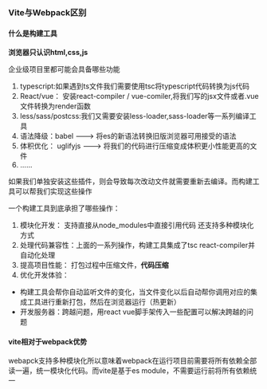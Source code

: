### Vite与Webpack区别

#### 什么是构建工具
**浏览器只认识html,css,js**
<p>企业级项目里都可能会具备哪些功能</p>

1. typescript:如果遇到ts文件我们需要使用tsc将typescript代码转换为js代码
2. React/vue： 安装react-compiler / vue-comiler,将我们写的jsx文件或者.vue文件转换为render函数
3. less/sass/postcss:我们又需要安装less-loader,sass-loader等一系列编译工具
4. 语法降级：babel ---> 将es的新语法转换旧版浏览器可用接受的语法
5. 体积优化： uglifyjs ---> 将我们的代码进行压缩变成体积更小性能更高的文件
6. ......

<p>如果我们单独安装这些插件，则会导致每次改动文件就需要重新去编译。而构建工具可以帮我们实现这些操作</p>

<p>一个构建工具到底承担了哪些操作：</p>

1. 模块化开发： 支持直接从node_modules中直接引用代码 还支持多种模块化方式
2. 处理代码兼容性：上面的一系列操作，构建工具集成了tsc react-compiler并自动化处理
3. 提高项目性能： 打包过程中压缩文件，**代码压缩**
4. 优化开发体验： 
  - 构建工具会帮你自动监听文件的变化，当文件变化以后自动帮你调用对应的集成工具进行重新打包，然后在浏览器运行（热更新）
  - 开发服务器：跨越问题，用react vue脚手架传入一些配置可以解决跨越的问题

#### vite相对于webpack优势
<p>webapck支持多种模块化所以意味着webpack在运行项目前需要将所有依赖全部读一遍，统一模块化代码。而vite是基于es module，不需要运行前将所有依赖统一</p>
